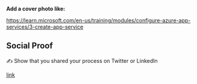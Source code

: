 **Add a cover photo like:**



https://learn.microsoft.com/en-us/training/modules/configure-azure-app-services/3-create-app-service

## Social Proof

✍️ Show that you shared your process on Twitter or LinkedIn

[link](link)
